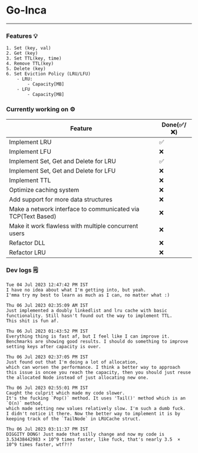 # Go-Inca

---

### Features 💡

```
1. Set (key, val)
2. Get (key)
3. Set TTL(key, time)
4. Remove TTL(key)
5. Delete (key)
6. Set Eviction Policy (LRU/LFU)
    - LRU:
        - Capacity[MB]
    - LFU
        - Capacity[MB]
```

### Currently working on ⚙️

| Feature                                                      | Done(✅/❌) |
| ------------------------------------------------------------ | ----------- |
| Implement LRU                                                | ✅          |
| Implement LFU                                                | ❌          |
| Implement Set, Get and Delete for LRU                        | ✅          |
| Implement Set, Get and Delete for LFU                        | ❌          |
| Implement TTL                                                | ❌          |
| Optimize caching system                                      | ❌          |
| Add support for more data structures                         | ❌          |
| Make a network interface to communicated via TCP(Text Based) | ❌          |
| Make it work flawless with multiple concurrent users         | ❌          |
| Refactor DLL                                                 | ❌          |
| Refactor LRU                                                 | ❌          |

### Dev logs 🗒️

```
Tue 04 Jul 2023 12:47:42 PM IST
I have no idea about what I'm getting into, but yeah.
I'mma try my best to learn as much as I can, no matter what :)
```

```
Thu 06 Jul 2023 02:35:09 AM IST
Just implemented a doubly linkedlist and lru cache with basic functionality. Still hasn't found out the way to implement TTL.
This shit is fun af.
```

```
Thu 06 Jul 2023 01:43:52 PM IST
Everything thing is fast af, but I feel like I can improve it. Benchmarks are showing good results. I should do something to improve setting keys after capacity is over.
```

```
Thu 06 Jul 2023 02:37:05 PM IST
Just found out that I'm doing a lot of allocation,
which can worsen the performance. I think a better way to approach this issue is oncee you reach the capacity, then you should just reuse the allocated Node instead of just allocating new one.
```

```
Thu 06 Jul 2023 02:55:01 PM IST
Caught the culprit which made my code slower.
It's the fucking `Pop()` method. It uses 'Tail()' method which is an `O(n)` method,
which made setting new values relatively slow. I'm such a dumb fuck.
I didn't notice it there. Now the better way to implement it is by
keeping track of the `TailNode` in LRUCache struct.
```

```
Thu 06 Jul 2023 03:11:37 PM IST
DIGGITY DONG! Just made that silly change and now my code is 3.53438442983 × 10^9 times faster, like fuck, that's nearly 3.5  × 10^9 times faster, wtf?!?
```
